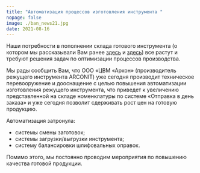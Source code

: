 ```yaml
---
title: "Автоматизация процессов изготовления инструмента "
nopage: false
image: ./ban_news21.jpg
date: 2021-08-16
---
```

Наши потребности в пополнении склада готового инструмента (о котором мы рассказывали Вам ранее [здесь](/news/2020/sverla-t-s-so-sklada/) и [здесь](https://arconit.ru/news/2020/popolnenie-sklada/)) все растут и требуют решения задач по оптимизации процессов производства.

Мы рады сообщить Вам, что ООО «ЦВМ «Аркон» (производитель режущего инструмента ARCONIT) уже сегодня производит техническое перевооружение и дооснащение с целью повышения автоматизации изготовления режущего инструмента, что приведет к увеличению представленной на складе номенклатуры по системе «Отправка в день заказа» и уже сегодня позволит сдерживать рост цен на готовую продукцию.

Автоматизация затронула:

* системы смены заготовок;
* системы загрузки/выгрузки инструмента;
* систему балансировки шлифовальных оправок.

Помимо этого, мы постоянно проводим мероприятия по повышению качества готовой продукции.